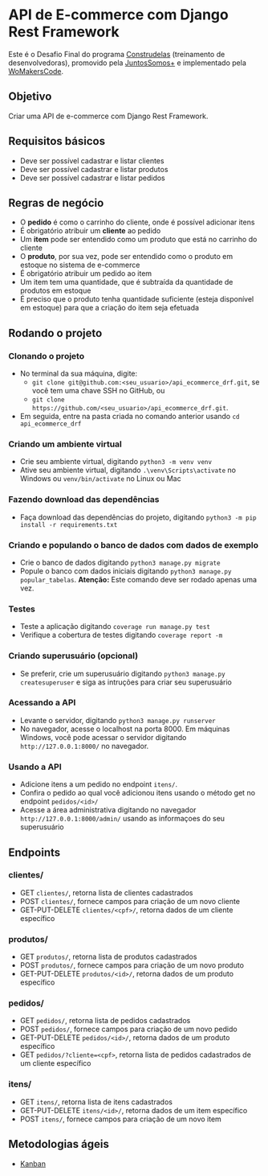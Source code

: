 # API de E-commerce com Django Rest Framework

Este é o Desafio Final do programa [Construdelas](https://womakerscode.org/construdelas) (treinamento de desenvolvedoras), promovido pela [JuntosSomos+](https://www.juntossomosmais.com.br/) e implementado pela [WoMakersCode](https://womakerscode.org/).

## Objetivo
Criar uma API de e-commerce com Django Rest Framework.

## Requisitos básicos
- Deve ser possível cadastrar e listar clientes
- Deve ser possível cadastrar e listar produtos
- Deve ser possível cadastrar e listar pedidos

## Regras de negócio
- O **pedido** é como o carrinho do cliente, onde é possível adicionar itens
- É obrigatório atribuir um **cliente** ao pedido
- Um **item** pode ser entendido como um produto que está no carrinho do cliente
- O **produto**, por sua vez, pode ser entendido como o produto em estoque no sistema de e-commerce
- É obrigatório atribuir um pedido ao item
- Um item tem uma quantidade, que é subtraída da quantidade de produtos em estoque
- É preciso que o produto tenha quantidade suficiente (esteja disponível em estoque) para que a criação do item seja efetuada

## Rodando o projeto

### Clonando o projeto
- No terminal da sua máquina, digite:
    - `git clone git@github.com:<seu_usuario>/api_ecommerce_drf.git`, se você tem uma chave SSH no GitHub, ou
    - `git clone https://github.com/<seu_usuario>/api_ecommerce_drf.git`.
- Em seguida, entre na pasta criada no comando anterior usando `cd api_ecommerce_drf`

### Criando um ambiente virtual
- Crie seu ambiente virtual, digitando `python3 -m venv venv`
- Ative seu ambiente virtual, digitando `.\venv\Scripts\activate` no Windows ou `venv/bin/activate` no Linux ou Mac

### Fazendo download das dependências
- Faça download das dependências do projeto, digitando `python3 -m pip install -r requirements.txt`

### Criando e populando o banco de dados com dados de exemplo
- Crie o banco de dados digitando `python3 manage.py migrate`
- Popule o banco com dados iniciais digitando `python3 manage.py popular_tabelas`. **Atenção:** Este comando deve ser rodado apenas uma vez.

### Testes
- Teste a aplicação digitando `coverage run manage.py test`
- Verifique a cobertura de testes digitando `coverage report -m`

### Criando superusuário (opcional)
- Se preferir, crie um superusuário digitando `python3 manage.py createsuperuser` e siga as intruções para criar seu superusuário

### Acessando a API
- Levante o servidor, digitando `python3 manage.py runserver`
- No navegador, acesse o localhost na porta 8000. Em máquinas Windows, você pode acessar o servidor digitando `http://127.0.0.1:8000/` no navegador.

### Usando a API
- Adicione itens a um pedido no endpoint `itens/`.
- Confira o pedido ao qual você adicionou itens usando o método get no endpoint `pedidos/<id>/`
- Acesse a área administrativa digitando no navegador `http://127.0.0.1:8000/admin/` usando as informaçoes do seu superusuário

## Endpoints

### clientes/
- GET `clientes/`, retorna lista de clientes cadastrados
- POST `clientes/`, fornece campos para criação de um novo cliente
- GET-PUT-DELETE `clientes/<cpf>/`, retorna dados de um cliente específico

### produtos/
- GET `produtos/`, retorna lista de produtos cadastrados
- POST `produtos/`, fornece campos para criação de um novo produto
- GET-PUT-DELETE `produtos/<id>/`, retorna dados de um produto específico

### pedidos/
- GET `pedidos/`, retorna lista de pedidos cadastrados
- POST `pedidos/`, fornece campos para criação de um novo pedido
- GET-PUT-DELETE `pedidos/<id>/`, retorna dados de um produto específico
- GET `pedidos/?cliente=<cpf>`, retorna lista de pedidos cadastrados de um cliente específico

### itens/
- GET `itens/`, retorna lista de itens cadastrados
- GET-PUT-DELETE `itens/<id>/`, retorna dados de um item específico
- POST `itens/`, fornece campos para criação de um novo item

## Metodologias ágeis
- [Kanban](https://trello.com/b/EN2fH1QY/time-carmen-portinho)

